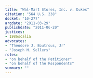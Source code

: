 ```yaml
---
title: "Wal-Mart Stores, Inc. v. Dukes"
citation: "564 U.S. 338"
docket: "10-277"
argdate: "2011-03-29"
publishdate: "2011-06-20"
justices:
- 1986scalia
advocates:
- "Theodore J. Boutrous, Jr"
- "Joseph M. Sellers"
roles:
- "on behalf of the Petitioner"
- "on behalf of the Respondents"
summary: ""
---
```


